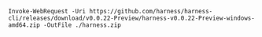 ```
Invoke-WebRequest -Uri https://github.com/harness/harness-cli/releases/download/v0.0.22-Preview/harness-v0.0.22-Preview-windows-amd64.zip -OutFile ./harness.zip
```

<!---
Potential Scarf cURL
Invoke-WebRequest -Uri 'http://harness.gateway.scarf.sh/v0.0.22-Preview/harness-v0.0.22-Preview-linux-amd64.tar.gz' -MaximumRedirection 10 -OutFile './harness-v0.0.22-Preview-linux-amd64.tar.gz' -PassThru -ErrorAction SilentlyContinue
-->
